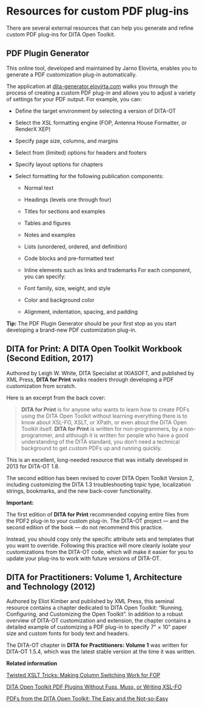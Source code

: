 # Resources for custom PDF plug-ins

There are several external resources that can help you generate and refine custom PDF plug-ins for DITA Open Toolkit.

## PDF Plugin Generator

This online tool, developed and maintained by Jarno Elovirta, enables you to generate a PDF customization plug-in automatically.

The application at [dita-generator.elovirta.com](http://dita-generator.elovirta.com/) walks you through the process of creating a custom PDF plug-in and allows you to adjust a variety of settings for your PDF output. For example, you can:

-   Define the target environment by selecting a version of DITA-OT
-   Select the XSL formatting engine \(FOP, Antenna House Formatter, or RenderX XEP\)
-   Specify page size, columns, and margins
-   Select from \(limited\) options for headers and footers
-   Specify layout options for chapters
-   Select formatting for the following publication components:

    -   Normal text
    -   Headings \(levels one through four\)
    -   Titles for sections and examples
    -   Tables and figures
    -   Notes and examples
    -   Lists \(unordered, ordered, and definition\)
    -   Code blocks and pre-formatted text
    -   Inline elements such as links and trademarks
    For each component, you can specify:

    -   Font family, size, weight, and style
    -   Color and background color
    -   Alignment, indentation, spacing, and padding

**Tip:** The PDF Plugin Generator should be your first stop as you start developing a brand-new PDF customization plug-in.

## **DITA for Print: A DITA Open Toolkit Workbook** \(Second Edition, 2017\)

Authored by Leigh W. White, DITA Specialist at IXIASOFT, and published by XML Press, **DITA for Print** walks readers through developing a PDF customization from scratch.

Here is an excerpt from the back cover:

> **DITA for Print** is for anyone who wants to learn how to create PDFs using the DITA Open Toolkit without learning everything there is to know about XSL-FO, XSLT, or XPath, or even about the DITA Open Toolkit itself. **DITA for Print** is written for non-programmers, by a non-programmer, and although it is written for people who have a good understanding of the DITA standard, you don’t need a technical background to get custom PDFs up and running quickly.

This is an excellent, long-needed resource that was initially developed in 2013 for DITA-OT 1.8.

The second edition has been revised to cover DITA Open Toolkit Version 2, including customizing the DITA 1.3 troubleshooting topic type, localization strings, bookmarks, and the new back-cover functionality.

**Important:**

The first edition of **DITA for Print** recommended copying entire files from the PDF2 plug-in to your custom plug-in. The DITA-OT project — and the second edition of the book — do not recommend this practice.

Instead, you should copy only the specific attribute sets and templates that you want to override. Following this practice will more cleanly isolate your customizations from the DITA-OT code, which will make it easier for you to update your plug-ins to work with future versions of DITA-OT.

## **DITA for Practitioners: Volume 1, Architecture and Technology** \(2012\)

Authored by Eliot Kimber and published by XML Press, this seminal resource contains a chapter dedicated to DITA Open Toolkit: “Running, Configuring, and Customizing the Open Toolkit”. In addition to a robust overview of DITA-OT customization and extension, the chapter contains a detailed example of customizing a PDF plug-in to specify 7" × 10" paper size and custom fonts for body text and headers.

The DITA-OT chapter in **DITA for Practitioners: Volume 1** was written for DITA-OT 1.5.4, which was the latest stable version at the time it was written.

**Related information**  


[Twisted XSLT Tricks: Making Column Switching Work for FOP](https://www.oxygenxml.com/events/2018/dita-ot_day.html#twisted_xslt_tricks)

[DITA Open Toolkit PDF Plugins Without Fuss, Muss, or Writing XSL-FO](https://www.oxygenxml.com/events/2014/dita-ot_day.html#DITA_Open_Toolkit_PDF_plugins_without_fuss_muss_or_writing_XSL-FO)

[PDFs from the DITA Open Toolkit: The Easy and the Not-so-Easy](https://www.oxygenxml.com/events/2014/dita-ot_day.html#PDFs_from_the_DITA_Open_Toolkit)

